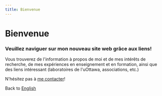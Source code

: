 ```yaml
---
title: Bienvenue
---
```


# Bienvenue

### Veuillez naviguer sur mon nouveau site web grâce aux liens!

Vous trouverez de l'information à propos de moi et de mes intérêts de recherche, de mes expériences en enseignement et en formation, ainsi que des liens intéressant (laboratoires de l'uOttawa, associations, etc.)

N'hésitez pas à [me contacter](mailto:fdesmeul@uwo.ca)!

Back to [English](https://felixdtrudel.github.io)
